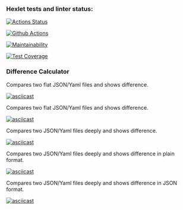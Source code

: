 ### Hexlet tests and linter status:

[![Actions Status](https://github.com/Viktorline/frontend-project-46/workflows/hexlet-check/badge.svg)](https://github.com/Viktorline/frontend-project-46/actions)

[![Github Actions](https://github.com/Viktorline/frontend-project-46/actions/workflows/tests.yml/badge.svg)](https://github.com/Viktorline/frontend-project-46/actions/workflows/tests.yml/badge.svg)

[![Maintainability](https://api.codeclimate.com/v1/badges/2a5f223c1af9a1db0f30/maintainability)](https://codeclimate.com/github/Viktorline/frontend-project-46/maintainability)

[![Test Coverage](https://api.codeclimate.com/v1/badges/2a5f223c1af9a1db0f30/test_coverage)](https://codeclimate.com/github/Viktorline/frontend-project-46/test_coverage)

### Difference Calculator

Compares two flat JSON/Yaml files and shows difference.

[![asciicast](https://asciinema.org/a/D27mI3dcZSuBhCjnEznROBBJJ.svg)](https://asciinema.org/a/D27mI3dcZSuBhCjnEznROBBJJ)

Compares two flat JSON/Yaml files and shows difference.

[![asciicast](https://asciinema.org/a/IImB8jY8jsoMtqwDAbzAaBcum.svg)](https://asciinema.org/a/IImB8jY8jsoMtqwDAbzAaBcum)

Compares two JSON/Yaml files deeply and shows difference.

[![asciicast](https://asciinema.org/a/FLR3CRn6eYGgoyquGLrRHVZQj.svg)](https://asciinema.org/a/FLR3CRn6eYGgoyquGLrRHVZQj)

Compares two JSON/Yaml files deeply and shows difference in plain format.

[![asciicast](https://asciinema.org/a/PD2RdDxTusCA38rCL0DvGo6zq.svg)](https://asciinema.org/a/PD2RdDxTusCA38rCL0DvGo6zq)

Compares two JSON/Yaml files deeply and shows difference in JSON format.

[![asciicast](https://asciinema.org/a/xAVqg39vYglZIjq79VKW2s9FC.svg)](https://asciinema.org/a/xAVqg39vYglZIjq79VKW2s9FC)
